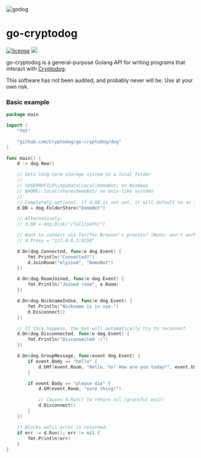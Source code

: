 ![godog](https://img.ikrypto.club/2ENO.png)

# go-cryptodog

[![license](https://img.shields.io/badge/License-MIT-blue.svg)](LICENSE)
[![](https://godoc.org/github.com/Cryptodog/go-cryptodog?status.svg)](https://godoc.org/github.com/Cryptodog/go-cryptodog)

go-cryptodog is a general-purpose Golang API for writing programs that interact with [Cryptodog](https://crypto.dog).

This software has not been audited, and probably never will be. Use at your own risk.

### Basic example

```go
package main

import (
	"fmt"

	"github.com/Cryptodog/go-cryptodog/dog"
)

func main() {
	d := dog.New()

	// Sets long-term storage system to a local folder
	//
	// %USERROFILE%\AppData\Local\DemoBot\ on Windows
	// $HOME/.local/share/DemoBot/ on Unix-like systems
	//
	// Completely optional. if d.DB is not set, it will default to an in-memory store.
	d.DB = dog.FolderStore("DemoBot")

	// Alternatively:
	// d.DB = dog.Disk("/full/path/")

	// Want to connect via Tor/Tor Browser's process? (Note: won't work when compiled to webassembly.)
	// d.Proxy = "127.0.0.1:9150"

	d.On(dog.Connected, func(e dog.Event) {
		fmt.Println("Connected!")
		d.JoinRoom("elysium", "DemoBot")
	})

	d.On(dog.RoomJoined, func(e dog.Event) {
		fmt.Println("Joined room", e.Room)
	})

	d.On(dog.NicknameInUse, func(e dog.Event) {
		fmt.Println("Nickname is in use.")
		d.Disconnect()
	})

	// If this happens, the bot will automatically try to reconnect.
	d.On(dog.Disconnected, func(e dog.Event) {
		fmt.Println("Disconnected :(")
	})

	d.On(dog.GroupMessage, func(event dog.Event) {
		if event.Body == "hello" {
			d.GMf(event.Room, "Hello, %s! How are you today?", event.User)
		}

		if event.Body == "please die" {
			d.GM(event.Room, "sure thing!")

			// Causes d.Run() to return nil (graceful exit)
			d.Disconnect()
		}
	})

	// Blocks until error is returned.
	if err := d.Run(); err != nil {
		fmt.Println(err)
	}
}

```